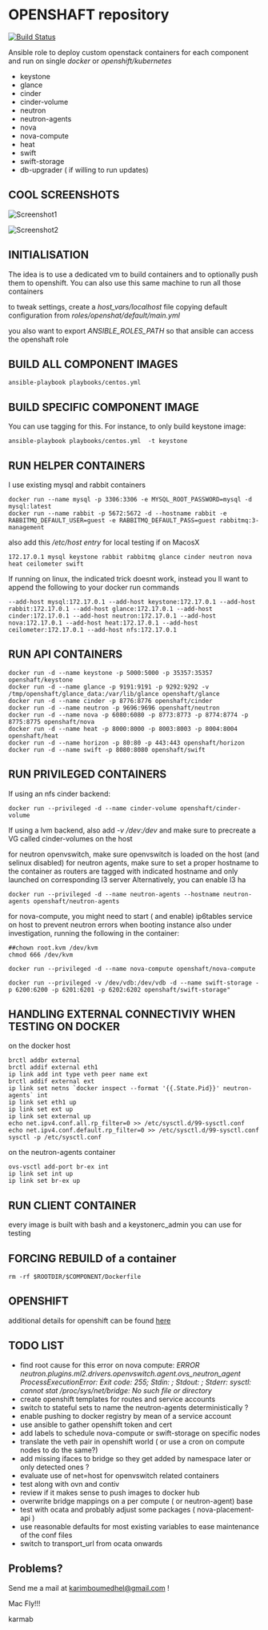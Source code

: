 # OPENSHAFT repository

[![Build Status](https://travis-ci.org/karmab/openshaft.svg?branch=master)](https://travis-ci.org/karmab/openshaft)

Ansible role to deploy custom openstack containers for each component and run on single *docker* or  *openshift/kubernetes*

- keystone
- glance
- cinder
- cinder-volume
- neutron
- neutron-agents
- nova
- nova-compute
- heat
- swift
- swift-storage
- db-upgrader ( if willing to run updates)

## COOL SCREENSHOTS

![Screenshot1](screen1.png)

![Screenshot2](screen2.png)

## INITIALISATION

The idea is to use a dedicated vm to build containers and to optionally push them to openshift.
You can also use this same machine to run all those containers


to tweak settings, create a *host_vars/localhost* file copying default configuration from *roles/openshat/default/main.yml* 

you also want to export *ANSIBLE\_ROLES\_PATH* so that ansible can access the openshaft role

## BUILD ALL COMPONENT IMAGES

```
ansible-playbook playbooks/centos.yml
```

## BUILD SPECIFIC COMPONENT IMAGE

You can use tagging for this. For instance, to only build keystone image:

```
ansible-playbook playbooks/centos.yml  -t keystone
```

## RUN HELPER CONTAINERS

I use existing mysql and rabbit containers

```
docker run --name mysql -p 3306:3306 -e MYSQL_ROOT_PASSWORD=mysql -d mysql:latest
docker run --name rabbit -p 5672:5672 -d --hostname rabbit -e RABBITMQ_DEFAULT_USER=guest -e RABBITMQ_DEFAULT_PASS=guest rabbitmq:3-management
```

also add this */etc/host entry* for local testing if on MacosX

```
172.17.0.1 mysql keystone rabbit rabbitmq glance cinder neutron nova heat ceilometer swift
```

If running on linux, the indicated trick doesnt work, instead you ll want to append the following to your docker run commands

```
--add-host mysql:172.17.0.1 --add-host keystone:172.17.0.1 --add-host rabbit:172.17.0.1 --add-host glance:172.17.0.1 --add-host cinder:172.17.0.1 --add-host neutron:172.17.0.1 --add-host nova:172.17.0.1 --add-host heat:172.17.0.1 --add-host ceilometer:172.17.0.1 --add-host nfs:172.17.0.1
```


## RUN API CONTAINERS

```
docker run -d --name keystone -p 5000:5000 -p 35357:35357 openshaft/keystone
docker run -d --name glance -p 9191:9191 -p 9292:9292 -v /tmp/openshaft/glance_data:/var/lib/glance openshaft/glance
docker run -d --name cinder -p 8776:8776 openshaft/cinder
docker run -d --name neutron -p 9696:9696 openshaft/neutron
docker run -d --name nova -p 6080:6080 -p 8773:8773 -p 8774:8774 -p 8775:8775 openshaft/nova
docker run -d --name heat -p 8000:8000 -p 8003:8003 -p 8004:8004 openshaft/heat
docker run -d --name horizon -p 80:80 -p 443:443 openshaft/horizon
docker run -d --name swift -p 8080:8080 openshaft/swift
```

## RUN PRIVILEGED CONTAINERS

If using an nfs cinder backend:

```
docker run --privileged -d --name cinder-volume openshaft/cinder-volume
```
If using a lvm backend, also add *-v /dev:/dev* and make sure to precreate a VG called cinder-volumes on the host

for neutron openvswitch, make sure openvswitch is loaded on the host (and selinux disabled)
for neutron agents, make sure to set a proper hostname to the container as routers are tagged with indicated hostname and only launched on corresponding l3 server
Alternatively, you can enable l3 ha

```
docker run --privileged -d --name neutron-agents --hostname neutron-agents openshaft/neutron-agents
```

for nova-compute, you might need to start ( and enable) ip6tables service on host to prevent neutron errors when booting instance
also under investigation, running the following in the container:

```
##chown root.kvm /dev/kvm
chmod 666 /dev/kvm
```

```
docker run --privileged -d --name nova-compute openshaft/nova-compute
```

```
docker run --privileged -v /dev/vdb:/dev/vdb -d --name swift-storage -p 6200:6200 -p 6201:6201 -p 6202:6202 openshaft/swift-storage"
```

## HANDLING EXTERNAL CONNECTIVIY WHEN TESTING ON DOCKER

on the docker host

```
brctl addbr external
brctl addif external eth1
ip link add int type veth peer name ext
brctl addif external ext
ip link set netns `docker inspect --format '{{.State.Pid}}' neutron-agents` int
ip link set eth1 up
ip link set ext up
ip link set external up
echo net.ipv4.conf.all.rp_filter=0 >> /etc/sysctl.d/99-sysctl.conf
echo net.ipv4.conf.default.rp_filter=0 >> /etc/sysctl.d/99-sysctl.conf
sysctl -p /etc/sysctl.conf
```

on the neutron-agents container 

```
ovs-vsctl add-port br-ex int
ip link set int up
ip link set br-ex up
```

## RUN CLIENT CONTAINER

every image is built with bash and a keystonerc_admin you can use for testing

## FORCING REBUILD of a container

```
rm -rf $ROOTDIR/$COMPONENT/Dockerfile
```

## OPENSHIFT

additional details for openshift can be found [here](https://github.com/karmab/openshaft/tree/master/OPENSHIFT.md)

## TODO LIST

- find root cause for this error on nova compute: *ERROR neutron.plugins.ml2.drivers.openvswitch.agent.ovs_neutron_agent ProcessExecutionError: Exit code: 255; Stdin: ; Stdout: ; Stderr: sysctl: cannot stat /proc/sys/net/bridge: No such file or directory*
- create openshift templates for routes and service accounts
- switch to stateful sets to name the neutron-agents deterministically ?
- enable pushing to docker registry by mean of a service account
- use ansible to gather openshift token and cert
- add labels to schedule nova-compute or swift-storage on specific nodes
- translate the veth pair in openshift world ( or use a cron on compute nodes to do the same?)
- add missing ifaces to bridge so they get added by namespace later or only detected ones ?
- evaluate use of net=host for openvswitch related containers
- test along with ovn and contiv
- review if it makes sense to push images to docker hub
- overwrite bridge mappings on a per compute ( or neutron-agent) base
- test with ocata and probably adjust some packages ( nova-placement-api )
- use reasonable defaults for most existing variables to ease maintenance of the conf files
- switch to transport_url from ocata onwards

## Problems?

Send me a mail at [karimboumedhel@gmail.com](mailto:karimboumedhel@gmail.com) !

Mac Fly!!!

karmab
